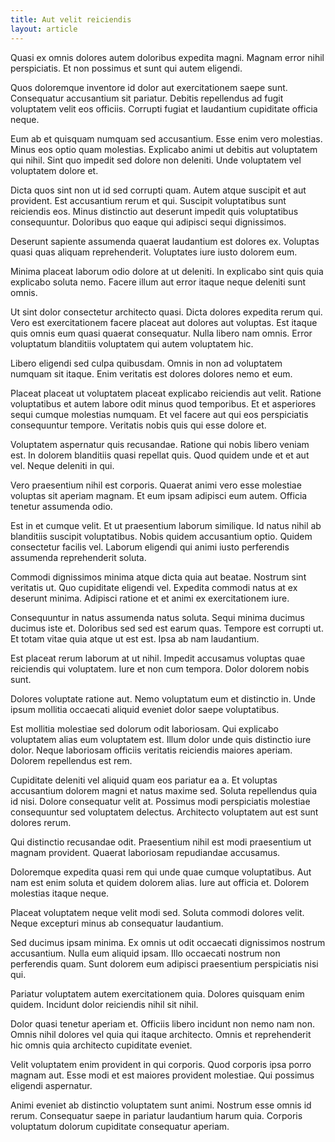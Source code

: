 ```yaml
---
title: Aut velit reiciendis
layout: article
---
```

Quasi ex omnis dolores autem doloribus expedita magni. Magnam error nihil perspiciatis. Et non possimus et sunt qui autem eligendi.

Quos doloremque inventore id dolor aut exercitationem saepe sunt. Consequatur accusantium sit pariatur. Debitis repellendus ad fugit voluptatem velit eos officiis. Corrupti fugiat et laudantium cupiditate officia neque.

Eum ab et quisquam numquam sed accusantium. Esse enim vero molestias. Minus eos optio quam molestias. Explicabo animi ut debitis aut voluptatem qui nihil. Sint quo impedit sed dolore non deleniti. Unde voluptatem vel voluptatem dolore et.

Dicta quos sint non ut id sed corrupti quam. Autem atque suscipit et aut provident. Est accusantium rerum et qui. Suscipit voluptatibus sunt reiciendis eos. Minus distinctio aut deserunt impedit quis voluptatibus consequuntur. Doloribus quo eaque qui adipisci sequi dignissimos.

Deserunt sapiente assumenda quaerat laudantium est dolores ex. Voluptas quasi quas aliquam reprehenderit. Voluptates iure iusto dolorem eum.

Minima placeat laborum odio dolore at ut deleniti. In explicabo sint quis quia explicabo soluta nemo. Facere illum aut error itaque neque deleniti sunt omnis.

Ut sint dolor consectetur architecto quasi. Dicta dolores expedita rerum qui. Vero est exercitationem facere placeat aut dolores aut voluptas. Est itaque quis omnis eum quasi quaerat consequatur. Nulla libero nam omnis. Error voluptatum blanditiis voluptatem qui autem voluptatem hic.

Libero eligendi sed culpa quibusdam. Omnis in non ad voluptatem numquam sit itaque. Enim veritatis est dolores dolores nemo et eum.

Placeat placeat ut voluptatem placeat explicabo reiciendis aut velit. Ratione voluptatibus et autem labore odit minus quod temporibus. Et et asperiores sequi cumque molestias numquam. Et vel facere aut qui eos perspiciatis consequuntur tempore. Veritatis nobis quis qui esse dolore et.

Voluptatem aspernatur quis recusandae. Ratione qui nobis libero veniam est. In dolorem blanditiis quasi repellat quis. Quod quidem unde et et aut vel. Neque deleniti in qui.

Vero praesentium nihil est corporis. Quaerat animi vero esse molestiae voluptas sit aperiam magnam. Et eum ipsam adipisci eum autem. Officia tenetur assumenda odio.

Est in et cumque velit. Et ut praesentium laborum similique. Id natus nihil ab blanditiis suscipit voluptatibus. Nobis quidem accusantium optio. Quidem consectetur facilis vel. Laborum eligendi qui animi iusto perferendis assumenda reprehenderit soluta.

Commodi dignissimos minima atque dicta quia aut beatae. Nostrum sint veritatis ut. Quo cupiditate eligendi vel. Expedita commodi natus at ex deserunt minima. Adipisci ratione et et animi ex exercitationem iure.

Consequuntur in natus assumenda natus soluta. Sequi minima ducimus ducimus iste et. Doloribus sed sed est earum quas. Tempore est corrupti ut. Et totam vitae quia atque ut est est. Ipsa ab nam laudantium.

Est placeat rerum laborum at ut nihil. Impedit accusamus voluptas quae reiciendis qui voluptatem. Iure et non cum tempora. Dolor dolorem nobis sunt.

Dolores voluptate ratione aut. Nemo voluptatum eum et distinctio in. Unde ipsum mollitia occaecati aliquid eveniet dolor saepe voluptatibus.

Est mollitia molestiae sed dolorum odit laboriosam. Qui explicabo voluptatem alias eum voluptatem est. Illum dolor unde quis distinctio iure dolor. Neque laboriosam officiis veritatis reiciendis maiores aperiam. Dolorem repellendus est rem.

Cupiditate deleniti vel aliquid quam eos pariatur ea a. Et voluptas accusantium dolorem magni et natus maxime sed. Soluta repellendus quia id nisi. Dolore consequatur velit at. Possimus modi perspiciatis molestiae consequuntur sed voluptatem delectus. Architecto voluptatem aut est sunt dolores rerum.

Qui distinctio recusandae odit. Praesentium nihil est modi praesentium ut magnam provident. Quaerat laboriosam repudiandae accusamus.

Doloremque expedita quasi rem qui unde quae cumque voluptatibus. Aut nam est enim soluta et quidem dolorem alias. Iure aut officia et. Dolorem molestias itaque neque.

Placeat voluptatem neque velit modi sed. Soluta commodi dolores velit. Neque excepturi minus ab consequatur laudantium.

Sed ducimus ipsam minima. Ex omnis ut odit occaecati dignissimos nostrum accusantium. Nulla eum aliquid ipsam. Illo occaecati nostrum non perferendis quam. Sunt dolorem eum adipisci praesentium perspiciatis nisi qui.

Pariatur voluptatem autem exercitationem quia. Dolores quisquam enim quidem. Incidunt dolor reiciendis nihil sit nihil.

Dolor quasi tenetur aperiam et. Officiis libero incidunt non nemo nam non. Omnis nihil dolores vel quia qui itaque architecto. Omnis et reprehenderit hic omnis quia architecto cupiditate eveniet.

Velit voluptatem enim provident in qui corporis. Quod corporis ipsa porro magnam aut. Esse modi et est maiores provident molestiae. Qui possimus eligendi aspernatur.

Animi eveniet ab distinctio voluptatem sunt animi. Nostrum esse omnis id rerum. Consequatur saepe in pariatur laudantium harum quia. Corporis voluptatum dolorum cupiditate consequatur aperiam.
